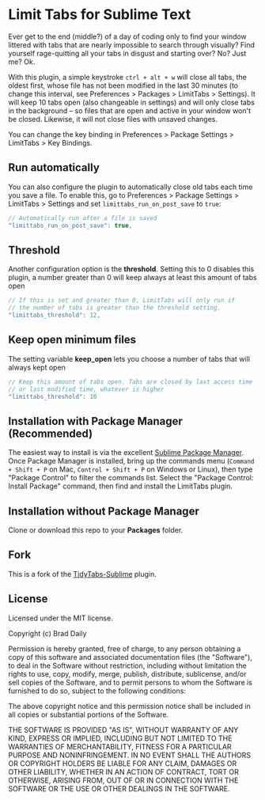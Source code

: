 # Limit Tabs for Sublime Text

Ever get to the end (middle?) of a day of coding only to find your window littered with tabs that are nearly impossible to search through visually? Find yourself rage-quitting all your tabs in disgust and starting over? No? Just me? Ok.

With this plugin, a simple keystroke `ctrl + alt + w` will close all tabs, the oldest first, whose file has not been modified in the last 30 minutes (to change this interval, see Preferences > Packages > LimitTabs > Settings). It will keep 10 tabs open (also changeable in settings) and will only close tabs in the background – so files that are open and active in your window won't be closed. Likewise, it will not close files with unsaved changes.

You can change the key binding in Preferences > Package Settings > LimitTabs > Key Bindings.

## Run automatically

You can also configure the plugin to automatically close old tabs each time you save a file. To enable this, go to Preferences > Package Settings > LimitTabs > Settings and set `limittabs_run_on_post_save` to `true`:

~~~js
// Automatically run after a file is saved
"limittabs_run_on_post_save": true,
~~~

## Threshold

Another configuration option is the **threshold**. Setting this to 0 disables this plugin, a number greater than 0 will keep always at least this amount of tabs open

~~~js
// If this is set and greater than 0, LimitTabs will only run if
// the number of tabs is greater than the threshold setting.
"limittabs_threshold": 12,
~~~

## Keep open minimum files

The setting variable **keep_open** lets you choose a number of tabs that will always kept open

~~~js
// Keep this amount of tabs open. Tabs are closed by last access time
// or last modified time, whatever is higher
"limittabs_threshold": 10
~~~

## Installation with Package Manager (Recommended)

The easiest way to install is via the excellent [Sublime Package Manager](https://sublime.wbond.net/installation). Once Package Manager is installed, bring up the commands menu (`Command + Shift + P` on Mac, `Control + Shift + P` on Windows or Linux), then type "Package Control" to filter the commands list. Select the "Package Control: Install Package" command, then find and install the LimitTabs plugin.

## Installation without Package Manager
Clone or download this repo to your **Packages** folder.

## Fork
This is a fork of the [TidyTabs-Sublime](https://github.com/bradleyboy/TidyTabs-Sublime/) plugin.

## License
Licensed under the MIT license.

Copyright (c) Brad Daily

Permission is hereby granted, free of charge, to any person obtaining a copy of this software and associated documentation files (the "Software"), to deal in the Software without restriction, including without limitation the rights to use, copy, modify, merge, publish, distribute, sublicense, and/or sell copies of the Software, and to permit persons to whom the Software is furnished to do so, subject to the following conditions:

The above copyright notice and this permission notice shall be included in all copies or substantial portions of the Software.

THE SOFTWARE IS PROVIDED "AS IS", WITHOUT WARRANTY OF ANY KIND, EXPRESS OR IMPLIED, INCLUDING BUT NOT LIMITED TO THE WARRANTIES OF MERCHANTABILITY, FITNESS FOR A PARTICULAR PURPOSE AND NONINFRINGEMENT. IN NO EVENT SHALL THE AUTHORS OR COPYRIGHT HOLDERS BE LIABLE FOR ANY CLAIM, DAMAGES OR OTHER LIABILITY, WHETHER IN AN ACTION OF CONTRACT, TORT OR OTHERWISE, ARISING FROM, OUT OF OR IN CONNECTION WITH THE SOFTWARE OR THE USE OR OTHER DEALINGS IN THE SOFTWARE.
